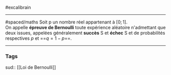 
#excalibrain 
___
#spaced/maths 
Soit p un nombre réel appartenant à $[0 ;1]$.  
On appelle **épreuve de Bernoulli** toute expérience aléatoire n'admettant que deux issues, appelées généralement **succès** S et **échec** S et de probabilités respectives $p$ et ==$q=1−p$==.

---
### Tags
sud:: [[Loi de Bernoulli]]